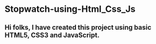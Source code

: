 # Stopwatch-using-Html_Css_Js

<h2>Hi folks, I have created this project using basic HTML5, CSS3 and JavaScript.</h2>
